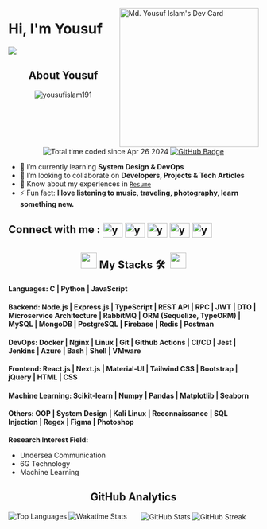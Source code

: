 <a href="https://app.daily.dev/yousufislam191" target="_blank"><img src="https://api.daily.dev/devcards/v2/mxe6Mbh89ddd9u0Cou3D0.png?r=xb0" width="280" align="right" alt="Md. Yousuf Islam's Dev Card"/></a>

<h1 align="left">Hi, I'm <strong>Yousuf</strong></h1>

<p align="left">
  <a href="https://github.com/DenverCoder1/readme-typing-svg"><img src="https://readme-typing-svg.herokuapp.com?lines=Graduated+from+Leading+University;Software+Engineer+(Frontend+and+Backend);Machine+Learning+Enthusiast&left=true&width=500&height=45"></a>
</p>

<h2 align="center"><strong>About Yousuf</strong></h2>

<p align="center"> 
<img src="https://komarev.com/ghpvc/?username=yousufislam&label=Profile%20views&color=0e75b6&style=flat" alt="yousufislam191" /> 
<img src="https://wakatime.com/badge/user/45a416bb-97f0-4c85-a305-959a6fe9270b.svg" alt="Total time coded since Apr 26 2024" />
<a  href="https://github.com/yousufislam191?tab=followers"><img src="https://img.shields.io/github/followers/yousufislam191?label=Followers&style=social" alt="GitHub Badge"></a>
</p>

- 🌱 I’m currently learning **System Design & DevOps**
- 👯 I’m looking to collaborate on **Developers, Projects & Tech Articles**
- 📄 Know about my experiences in [`Resume`](https://drive.google.com/file/d/14IE6-O4ZH2EYK4pA_2TLnVmdB5y1iuXB/view?usp=sharing "Yousuf Resume")
- ⚡ Fun fact: **I love listening to music, traveling, photography, learn something new.**

<!-- [resume]: https://drive.google.com/file/d/14IE6-O4ZH2EYK4pA_2TLnVmdB5y1iuXB/view?usp=sharing "Yousuf Resume" -->

<h2 align="left">
Connect with me : 
<a href="https://twitter.com/yousufislam_191" target="_blank"><img align="center" src="https://raw.githubusercontent.com/rahuldkjain/github-profile-readme-generator/master/src/images/icons/Social/twitter.svg" alt="yousufislam_191" height="30" width="40" /></a>
<a href="https://linkedin.com/in/yousufislam191" target="_blank"><img align="center" src="https://raw.githubusercontent.com/rahuldkjain/github-profile-readme-generator/master/src/images/icons/Social/linked-in-alt.svg" alt="yousufislam191" height="30" width="40" /></a>
<a href="https://fb.com/yousufislam191" target="_blank"><img align="center" src="https://raw.githubusercontent.com/rahuldkjain/github-profile-readme-generator/master/src/images/icons/Social/facebook.svg" alt="yousufislam191" height="30" width="40" /></a>
<a href="https://instagram.com/yousufislam191" target="_blank"><img align="center" src="https://raw.githubusercontent.com/rahuldkjain/github-profile-readme-generator/master/src/images/icons/Social/instagram.svg" alt="yousufislam191" height="30" width="40" /></a>
<a href="https://kaggle.com/yousufislam191" target="_blank"><img align="center" src="https://raw.githubusercontent.com/rahuldkjain/github-profile-readme-generator/master/src/images/icons/Social/kaggle.svg" alt="yousufislam191" height="30" width="40" /></a>
</h2>

<h2 align="center"><img src = "https://media2.giphy.com/media/QssGEmpkyEOhBCb7e1/giphy.gif?cid=ecf05e47a0n3gi1bfqntqmob8g9aid1oyj2wr3ds3mg700bl&rid=giphy.gif" width = 32px> My Stacks 🛠 &nbsp;<img src = "https://media2.giphy.com/media/QssGEmpkyEOhBCb7e1/giphy.gif?cid=ecf05e47a0n3gi1bfqntqmob8g9aid1oyj2wr3ds3mg700bl&rid=giphy.gif" width = 32px></h2>

<!-- <h4>
  <strong>Languages:</strong>
    <img align="center" src="https://skillicons.dev/icons?i=js,python,typescript,c,php,dart" alt="My Skills">
</h4> -->

<h4>
  <strong>Languages:</strong>
    C | Python | JavaScript
</h4>

<h4>
  <strong>Backend:</strong>
    Node.js | Express.js | TypeScript | REST API | RPC | JWT | DTO | Microservice Architecture | RabbitMQ | ORM (Sequelize, TypeORM) | MySQL | MongoDB | PostgreSQL | Firebase | Redis | Postman
</h4>

<h4>
  <strong>DevOps:</strong>
    Docker | Nginx | Linux | Git | Github Actions | CI/CD | Jest | Jenkins | Azure | Bash | Shell | VMware
</h4>

<h4>
  <strong>Frontend:</strong>
    React.js | Next.js | Material-UI | Tailwind CSS | Bootstrap | jQuery | HTML | CSS
</h4>

<h4>
  <strong>Machine Learning:</strong>
    Scikit-learn | Numpy | Pandas | Matplotlib | Seaborn
</h4>

<h4>
  <strong>Others:</strong>
    OOP | System Design | Kali Linux | Reconnaissance | SQL Injection | Regex | Figma | Photoshop
</h4>

**Research Interest Field:**

- Undersea Communication
- 6G Technology
- Machine Learning

<!-- <h2 align="center">Leetcode Status</h2>

![Leetcode Stats](https://leetcard.jacoblin.cool/Yousufislam191?ext=heatmap&theme=dark)<br> -->

<h2 align="center">GitHub Analytics</h2>

<p align="center">
  <!-- GitHub Stats Card -->
  <img align="left" src="https://github-readme-stats.vercel.app/api/top-langs?username=yousufislam191&layout=compact&langs_count=50&theme=transparent&card_width=320&count_private=true" alt="Top Languages" />
  <img align="left" src="https://github-readme-stats.vercel.app/api/wakatime?username=Alex_Panda&theme=transparent&layout=compact" alt="Wakatime Stats" />
  <img align="center" src="https://github-readme-stats.vercel.app/api?username=yousufislam191&theme=transparent&layout=compact&show_icons=true&show=prs_merged,prs_merged_percentage" alt="GitHub Stats" />
  <img align="center" src="https://github-readme-streak-stats.herokuapp.com/?user=yousufislam191&theme=transparent" alt="GitHub Streak" />
  <br><br>
</p>

<!-- Placeholder for GitHub Actions to update stats -->
<!-- End of GitHub Analytics section -->
